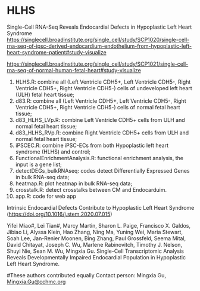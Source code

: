# HLHS
Single-Cell RNA-Seq Reveals Endocardial Defects in Hypoplastic Left Heart Syndrome
https://singlecell.broadinstitute.org/single_cell/study/SCP1020/single-cell-rna-seq-of-ipsc-derived-endocardium-endothelium-from-hypoplastic-left-heart-syndrome-patient#study-visualize

https://singlecell.broadinstitute.org/single_cell/study/SCP1021/single-cell-rna-seq-of-normal-human-fetal-heart#study-visualize

1) HLHS.R: combine all (Left Ventricle CDH5+, Left Ventricle CDH5-, Right Ventricle CDH5+, Right Ventricle CDH5-) cells of undeveloped left heart (ULH) fetal heart tissue;
2) d83.R: combine all (Left Ventricle CDH5+, Left Ventricle CDH5-, Right Ventricle CDH5+, Right Ventricle CDH5-) cells of normal fetal heart tissue;
3) d83_HLHS_LVp.R: combine Left Ventricle CDH5+ cells from ULH and normal fetal heart tissue;
4) d83_HLHS_RVp.R: combine Right Ventricle CDH5+ cells from ULH and normal fetal heart tissue;
5) iPSCEC.R: combine iPSC-ECs from both Hypoplastic left heart syndrome (HLHS) and control;
6) FunctionalEnrichmentAnalysis.R: functional enrichment analysis, the input is a gene list;
7) detectDEGs_bulkRNAseq: codes detect Differentially Expressed Genes in bulk RNA-seq data;
8) heatmap.R: plot heatmap in bulk RNA-seq data;
9) crosstalk.R: detect crosstalks between CM and Endocarduim.
10) app.R: code for web app

Intrinsic Endocardial Defects Contribute to Hypoplastic Left Heart Syndrome (https://doi.org/10.1016/j.stem.2020.07.015)

Yifei Miao#, Lei Tian#, Marcy Martin, Sharon L. Paige, Francisco X. Galdos, Jibiao Li, Alyssa Klein, Hao Zhang, Ning Ma, Yuning Wei, Maria Stewart, Soah Lee, Jan-Renier Moonen, Bing Zhang, Paul Grossfeld, Seema Mital, David Chitayat, Joseph C. Wu, Marlene Rabinovitch, Timothy J. Nelson, Shuyi Nie, Sean M. Wu, Mingxia Gu. Single-Cell Transcriptomic Analysis Reveals Developmentally Impaired Endocardial Population in Hypoplastic Left Heart Syndrome. 

#These authors contributed equally
Contact person: Mingxia Gu, Mingxia.Gu@cchmc.org
